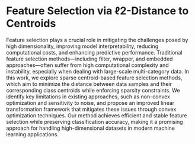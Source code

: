 # Feature Selection via ℓ2-Distance to Centroids
Feature selection plays a crucial role in mitigating the challenges posed by high dimensionality, improving model interpretability,
reducing computational costs, and enhancing predictive performance. Traditional feature selection methods—including filter, wrapper,
and embedded approaches—often suffer from high computational complexity and instability, especially when dealing with large-scale
multi-category data. In this work, we explore sparse centroid-based feature selection methods, which aim to minimize the distance
between data samples and their corresponding class centroids while enforcing sparsity constraints. We identify key limitations
in existing approaches, such as non-convex optimization and sensitivity to noise, and propose an improved linear transformation
framework that mitigates these issues through convex optimization techniques. Our method achieves efficient and stable feature
selection while preserving classification accuracy, making it a promising approach for handling high-dimensional datasets in modern
machine learning applications.
